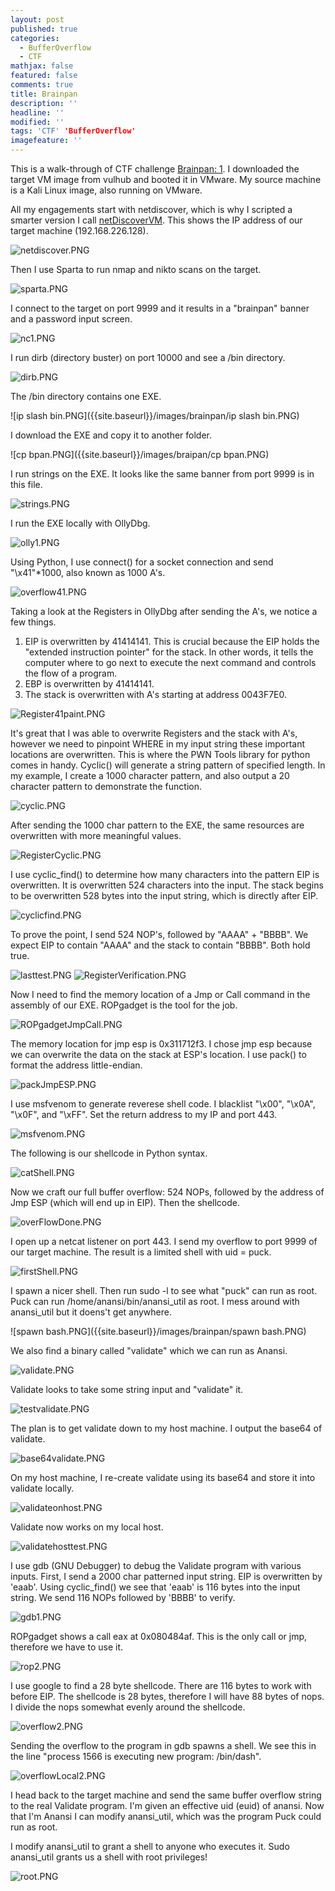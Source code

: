 ```yaml
---
layout: post
published: true
categories:
  - BufferOverflow
  - CTF
mathjax: false
featured: false
comments: true
title: Brainpan
description: ''
headline: ''
modified: ''
tags: 'CTF' 'BufferOverflow'
imagefeature: ''
---
```


This is a walk-through of CTF challenge [Brainpan: 1](https://www.vulnhub.com/entry/brainpan-1,51/). I downloaded the target VM image from vulhub and booted it in VMware. My source machine is a Kali Linux image, also running on VMware.

All my engagements start with netdiscover, which is why I scripted a smarter version I call [netDiscoverVM](https://github.com/davidodza/Pre-OSCP/blob/master/netdiscoverVM.bash). This shows the IP address of our target machine (192.168.226.128).

![netdiscover.PNG]({{site.baseurl}}/images/brainpan/netdiscover.PNG)

Then I use Sparta to run nmap and nikto scans on the target.

![sparta.PNG]({{site.baseurl}}/images/brainpan/sparta.PNG)

I connect to the target on port 9999 and it results in a "brainpan" banner and a password input screen.

![nc1.PNG]({{site.baseurl}}/images/brainpan/nc1.PNG)

I run dirb (directory buster) on port 10000 and see a /bin directory.

![dirb.PNG]({{site.baseurl}}/images/brainpan/dirb.PNG)

The /bin directory contains one EXE.

![ip slash bin.PNG]({{site.baseurl}}/images/brainpan/ip slash bin.PNG)

I download the EXE and copy it to another folder.

![cp bpan.PNG]({{site.baseurl}}/images/braipan/cp bpan.PNG)

I run strings on the EXE. It looks like the same banner from port 9999 is in this file.

![strings.PNG]({{site.baseurl}}/images/brainpan/strings.PNG)

I run the EXE locally with OllyDbg.

![olly1.PNG]({{site.baseurl}}/images/brainpan/olly1.PNG)

Using Python, I use connect() for a socket connection and send "\x41"*1000, also known as 1000 A's.

![overflow41.PNG]({{site.baseurl}}/images/brainpan/overflow41.PNG)

Taking a look at the Registers in OllyDbg after sending the A's, we notice a few things.
1. EIP is overwritten by 41414141. This is crucial because the EIP holds the "extended instruction pointer" for the stack. In other words, it tells the computer where to go next to execute the next command and controls the flow of a program.
2. EBP is overwritten by 41414141.
3. The stack is overwritten with A's starting at address 0043F7E0.

![Register41paint.PNG]({{site.baseurl}}/images/brainpan/Register41paint.PNG)

It's great that I was able to overwrite Registers and the stack with A's, however we need to pinpoint WHERE in my input string these important locations are overwritten. This is where the PWN Tools library for python comes in handy. Cyclic() will generate a string pattern of specified length. In my example, I create a 1000 character pattern, and also output a 20 character pattern to demonstrate the function.

![cyclic.PNG]({{site.baseurl}}/images/brainpan/cyclic.PNG)

After sending the 1000 char pattern to the EXE, the same resources are overwritten with more meaningful values. 

![RegisterCyclic.PNG]({{site.baseurl}}/images/brainpan/RegisterCyclic.PNG)

I use cyclic_find() to determine how many characters into the pattern EIP is overwritten. It is overwritten 524 characters into the input. The stack begins to be overwritten 528 bytes into the input string, which is directly after EIP.

![cyclicfind.PNG]({{site.baseurl}}/images/brainpan/cyclicfind.PNG)

To prove the point, I send 524 NOP's, followed by "AAAA" + "BBBB". We expect EIP to contain "AAAA" and the stack to contain "BBBB". Both hold true.

![lasttest.PNG]({{site.baseurl}}/images/brainpan/lasttest.PNG)
![RegisterVerification.PNG]({{site.baseurl}}/images/brainpan/RegisterVerification.PNG)

Now I need to find the memory location of a Jmp or Call command in the assembly of our EXE. ROPgadget is the tool for the job.

![ROPgadgetJmpCall.PNG]({{site.baseurl}}/images/brainpan/ROPgadgetJmpCall.PNG)

The memory location for jmp esp is 0x311712f3. I chose jmp esp because we can overwrite the data on the stack at ESP's location. I use pack() to format the address little-endian.

![packJmpESP.PNG]({{site.baseurl}}/images/brainpan/packJmpESP.PNG)

I use msfvenom to generate reverese shell code. I blacklist "\x00", "\x0A", "\x0F", and "\xFF". Set the return address to my IP and port 443.

![msfvenom.PNG]({{site.baseurl}}/images/brainpan/msfvenom.PNG)

The following is our shellcode in Python syntax.

![catShell.PNG]({{site.baseurl}}/images/brainpan/catShell.PNG)

Now we craft our full buffer overflow: 524 NOPs, followed by the address of Jmp ESP (which will end up in EIP). Then the shellcode.

![overFlowDone.PNG]({{site.baseurl}}/images/brainpan/overFlowDone.PNG)

I open up a netcat listener on port 443. I send my overflow to port 9999 of our target machine. The result is a limited shell with uid = puck.

![firstShell.PNG]({{site.baseurl}}/images/brainpan/firstShell.PNG)

I spawn a nicer shell. Then run sudo -l to see what "puck" can run as root. Puck can run /home/anansi/bin/anansi_util as root. I mess around with anansi_util but it doens't get anywhere.

![spawn bash.PNG]({{site.baseurl}}/images/brainpan/spawn bash.PNG)

We also find a binary called "validate" which we can run as Anansi.

![validate.PNG]({{site.baseurl}}/images/brainpan/validate.PNG)

Validate looks to take some string input and "validate" it. 

![testvalidate.PNG]({{site.baseurl}}/images/brainpan/testvalidate.PNG)

The plan is to get validate down to my host machine. I output the base64 of validate.

![base64validate.PNG]({{site.baseurl}}/images/brainpan/base64validate.PNG)

On my host machine, I re-create validate using its base64 and store it into validate locally.

![validateonhost.PNG]({{site.baseurl}}/images/brainpan/validateonhost.PNG)

Validate now works on my local host.

![validatehosttest.PNG]({{site.baseurl}}/images/brainpan/validatehosttest.PNG)

I use gdb (GNU Debugger) to debug the Validate program with various inputs. First, I send a 2000 char patterned input string. EIP is overwritten by 'eaab'. Using cyclic_find() we see that 'eaab' is 116 bytes into the input string. We send 116 NOPs followed by 'BBBB' to verify.

![gdb1.PNG]({{site.baseurl}}/images/brainpan/gdb1.PNG)

ROPgadget shows a call eax at 0x080484af. This is the only call or jmp, therefore we have to use it.

![rop2.PNG]({{site.baseurl}}/images/brainpan/rop2.PNG)

I use google to find a 28 byte shellcode. There are 116 bytes to work with before EIP. The shellcode is 28 bytes, therefore I will have 88 bytes of nops. I divide the nops somewhat evenly around the shellcode.

![overflow2.PNG]({{site.baseurl}}/images/brainpan/overflow2.PNG)

Sending the overflow to the program in gdb spawns a shell. We see this in the line "process 1566 is executing new program: /bin/dash".

![overflowLocal2.PNG]({{site.baseurl}}/images/brainpan/overflowLocal2.PNG)

I head back to the target machine and send the same buffer overflow string to the real Validate program. I'm given an effective uid (euid) of anansi. Now that I'm Anansi I can modify anansi_util, which was the program Puck could run as root. 

I modify anansi_util to grant a shell to anyone who executes it. Sudo anansi_util grants us a shell with root privileges!

![root.PNG]({{site.baseurl}}/images/brainpan/root.PNG)
